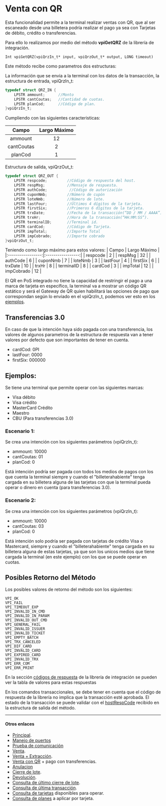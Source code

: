# Venta con QR

Esta funcionalidad permite a la terminal realizar ventas con QR, que al ser escaneado desde una billetera podría realizar el pago ya sea con Tarjetas de débito, crédito o transferencias. 

Para ello lo realizamos por medio del método **vpiGetQRZ** de la librería de integración.

`Int vpiGetQRZ(vpiQrzIn_t* input, vpiQrzOut_t* output, LONG timeout)`

Este método recibe como parametros dos estructuras:

La información que se envia a la terminal con los datos de la transacción, la estructura de entrada, vpiQrzIn_t:

````c
typedef struct QRZ_IN {
	LPSTR ammount;      //Monto
	LPSTR cantCoutas;   //Cantidad de cuotas.
	LPSTR planCod;	    //Código de plan.	
}vpiQrzIn_t;
````
Cumpliendo con las siguientes caracteristicas: 

|       Campo       |   Largo Máximo    |
|:-----------------:|:-----------------:|
|   ammount         |       12          | 
|   cantCoutas		|       2           |
|   planCod         |       1           |

Estructura de salida, vpiQrzOut_t:
````c
typedef struct QRZ_OUT {
	LPSTR respcode;         //Código de respuesta del host.
	LPSTR respMsg;          //Mensaje de respuesta. 
	LPSTR authCode;          //Código de autorización   
	LPSTR cuponNmb;         //Número de cupón
	LPSTR loteNmb;          //Número de lote.
	LPSTR lastFour;         //Últimos 4 dígitos de la tarjeta.
	LPSTR firstSix;         //Primeros 6 dígitos de la tarjeta.
	LPSTR trxDate;          //Fecha de la transacción(“DD / MM / AAAA”).
	LPSTR trxHr;            //Hora de la transacción(“HH:MM:SS”).
	LPSTR terminalID;       //Terminal id.
	LPSTR cardCod;	        //Código de Tarjeta.
	LPSTR impTotal;	        //Importe Total
	LPSTR impCobrado;       //Importe cobrado	
}vpiQrzOut_t;
````
Teniendo como largo máximo para estos valores:
|       Campo       |   Largo Máximo    |
|:-----------------:|:-----------------:|
|   respcode    	|        2          |
|   respMsg		    |        32         |
|   authCode        |        6          |
|   cuponNmb	    |        7          |
|   loteNmb		    |        3          |
|   lastFour        |        4          |
|   firstSix	    |        6          |
|   trxDate         |        10         |
|   trxHr           |        8          |
|   terminalID      |        8          |
|   cardCod		    |        3          |
|   impTotal        |        12         |
|   impCobrado      |        12         |

El QR en PoS integrado no tiene la capacidad de restringir el pago a una marca de tarjeta en específico, la terminal va a mostrar un código QR estático y será el Gateway de QR quien habilitará las opciones de pago que correspondan según lo enviado en el vpiQrzIn_t, podemos ver esto en los [ejemplos](#ejemplos). 

## Transferencias 3.0
En caso de que la intención haya sido pagada con una transferencia, los valores de algunos parametros de la estructura de respuesta van a tener valores por defecto que son importantes de tener en cuenta.
- cardCod: 0PI
- lastFour: 0000
- firstSix: 000000

## Ejemplos:

Se tiene una terminal que permite operar con las siguientes marcas:
- Visa débito
- Visa crédito
- MasterCard Crédito
- Maestro
- CBU (Para transferencias 3.0)

### Escenario 1:
Se crea una intención con los siguientes parámetros (vpiQrzIn_t):
- ammount: 10000
- cantCoutas: 01
- planCod: 0

Está intención podría ser pagada con todos los medios de pagos con los que cuenta la terminal siempre y cuando el "billeterahabiente" tenga cargada en su billetera alguna de las tarjetas con que la terminal pueda operar o dinero en cuenta (para transferencias 3.0).

### Escenario 2:
Se crea una intención con los siguientes parámetros (vpiQrzIn_t):
- ammount: 10000
- cantCoutas: 03
- planCod: 0

Está intención solo podría ser pagada con tarjetas de crédito Visa o Mastercard, siempre y cuando el "billeterahabiente" tenga cargada en su billetera alguna de estas tarjetas, ya que son los unicos medios que tiene cargada la terminal (en este ejemplo) con los que se puede operar en cuotas.

## Posibles Retorno del Método
Los posibles valores de retorno del método son los siguientes:
````
VPI_OK
VPI_FAIL
VPI_TIMEOUT_EXP
VPI_INVALID_IN_CMD
VPI_INVALID_IN_PARAM
VPI_INVALID_OUT_CMD
VPI_GENERAL_FAIL
VPI_INVALID_ISSUER
VPI_INVALID_TICKET
VPI_EMPTY_BATCH
VPI_TRX_CANCELED
VPI_DIF_CARD
VPI_INVALID_CARD
VPI_EXPIRED_CARD
VPI_INVALID_TRX 
VPI_ERR_COM
VPI_ERR_PRINT
````
En la sección [códigos de respuesta](../Libreria/codigosRespuesta.md) de la librería de integración se pueden ver la tabla de valores para estas respuestas

En los comandos transaccionales, se debe tener en cuenta que el código de respuesta de la librería no implica que la transacción esté aprobada. El estado de la transacción se puede validar con el [hostRespCode](../Libreria/codigosRespuestaHost.md) recibido en la estructura de salida del método. 

---
#### Otros enlaces
- [Principal](../README.md).
- [Manejo de puertos](./Puertos.md)
- [Prueba de comunicación](./ComTest.md)
- [Venta](./Venta.md).
- [Venta + Extracción](./Venta+Extracción.md).
- [Venta con QR](./VentaQR.md) + pago con transferencias.
- [Anulacion](./Anulacion.md)
- [Cierre de lote](./cierreLote.md).
- [Devolución](./Devolucion.md).
- [Consulta de último cierre de lote](./consultaCierre.md).
- [Consulta de última transacción](./consultaUltTransaccion.md).
- [Consulta de tarjetas](./consultaTarjetas.md) disponibles para operar.
- [Consulta de planes](./consultaPlanes.md) a aplicar por tarjeta.